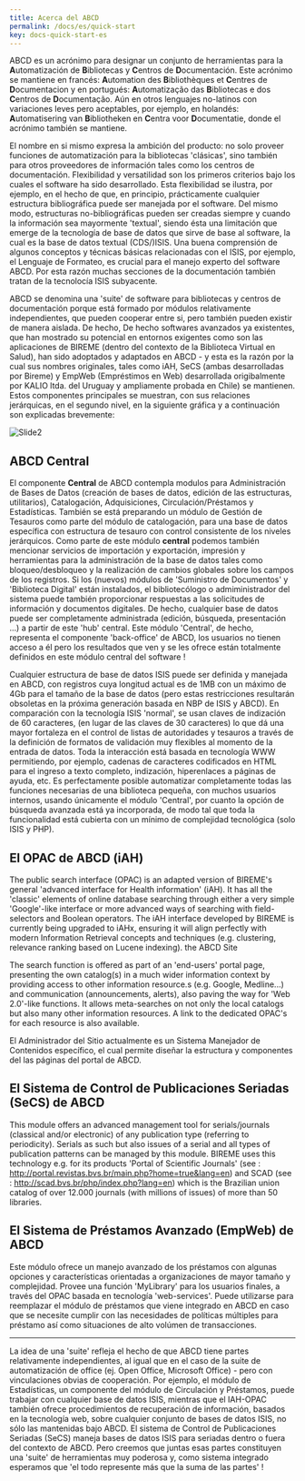 ```yaml
---
title: Acerca del ABCD
permalink: /docs/es/quick-start
key: docs-quick-start-es
---
```


ABCD es un acrónimo para designar un conjunto de herramientas para la **A**utomatización de **B**ibliotecas y **C**entros de **D**ocumentación. Este acrónimo se mantiene en francés: **A**utomation des **B**ibliothèques et **C**entres de **D**ocumentacion y en portugués: **A**utomatização das **B**ibliotecas e dos **C**entros de **D**ocumentação. Aún en otros lenguajes no-latinos con variaciones leves pero aceptables, por ejemplo, en holandés: **A**utomatisering van **B**ibliotheken en **C**entra voor **D**ocumentatie, donde el acrónimo también se mantiene.

El nombre en si mismo expresa la ambición del producto: no solo proveer funciones de automatización para la bibliotecas 'clásicas', sino también para otros proveedores de información tales como los centros de documentación. Flexibilidad y versatilidad son los primeros criterios bajo los cuales el software ha sido desarrollado. Esta flexibilidad se ilustra, por ejemplo, en el hecho de que, en principio, prácticamente cualquier estructura bibliográfica puede ser manejada por el software. Del mismo modo, estructuras no-bibliográficas pueden ser creadas siempre y cuando la información sea mayormente 'textual', siendo ésta una limitación que emerge de la tecnología de base de datos que sirve de base al software, la cual es la base de datos textual (CDS/)ISIS. Una buena comprensión de algunos conceptos y técnicas básicas relacionadas con el ISIS, por ejemplo, el Lenguaje de Formateo, es crucial para el manejo experto del software ABCD. Por esta razón muchas secciones de la documentación también tratan de la tecnolocía ISIS subyacente.

ABCD se denomina una 'suite' de software para bibliotecas y centros de documentación porque está formado por módulos relativamente independientes, que pueden cooperar entre si, pero también pueden existir de manera aislada. De hecho, De hecho softwares avanzados ya existentes, que han mostrado su potencial en entornos exigentes como son las aplicaciones de BIREME (dentro del contexto de la Biblioteca Virtual en Salud), han sido adoptados y adaptados en ABCD - y esta es la razón por la cual sus nombres originales, tales como iAH, SeCS (ambas desarrolladas por Bireme) y EmpWeb (Empréstimos en Web) desarrollada origibalmente por KALIO ltda. del Uruguay y ampliamente probada en Chile) se mantienen. Estos componentes principales se muestran, con sus relaciones jerárquicas, en el segundo nivel, en la siguiente gráfica y a continuación son explicadas brevemente:

![Slide2](https://user-images.githubusercontent.com/20482054/137317883-75797ad3-47d5-43f0-b3b7-7c405f646236.JPG)

## ABCD Central

El componente **Central** de ABCD contempla modulos para Administración de Bases de Datos (creación de bases de datos, edición de las estructuras, utilitarios), Catalogación, Adquisiciones, Circulación/Préstamos y Estadísticas. También se está preparando un módulo de Gestión de Tesauros como parte del módulo de catalogación, para una base de datos específica con estructura de tesauro con control consistente de los niveles jerárquicos. Como parte de este módulo **central** podemos también mencionar servicios de importación y exportación, impresión y herramientas para la administración de la base de datos tales como bloqueo/desbloqueo y la realización de cambios globales sobre los campos de los registros. Si los (nuevos) módulos de 'Suministro de Documentos' y 'Biblioteca Digital' están instalados, el bibliotecólogo o admiministrador del sistema puede también proporcionar respuestas a las solicitudes de información y documentos digitales. De hecho, cualquier base de datos puede ser completamente administrada (edición, búsqueda, presentación ...) a partir de este 'hub' central. Este módulo 'Central', de hecho, representa el componente 'back-office' de ABCD, los usuarios no tienen acceso a él pero los resultados que ven y se les ofrece están totalmente definidos en este módulo central del software !


Cualquier estructura de base de datos ISIS puede ser definida y manejada en ABCD, con registros cuya longitud actual es de 1MB con un máximo de 4Gb para el tamaño de la base de datos (pero estas restricciones resultarán obsoletas en la próxima generación basada en NBP de ISIS y ABCD). En comparación con la tecnología ISIS 'normal', se usan claves de indización de 60 caracteres, (en lugar de las claves de 30 caracteres) lo que dá una mayor fortaleza en el control de listas de autoridades y tesauros a través de la definición de formatos de validación muy flexibles al momento de la entrada de datos. Toda la interacción está basada en tecnología WWW permitiendo, por ejemplo, cadenas de caracteres codificados en HTML para el ingreso a texto completo, indización, hiperenlaces a páginas de ayuda, etc. Es perfectamente posible automatizar completamente todas las funciones necesarias de una biblioteca pequeña, con muchos usuarios internos, usando únicamente el módulo 'Central', por cuanto la opción de búsqueda avanzada está ya incorporada, de modo tal que toda la funcionalidad está cubierta con un mínimo de complejidad tecnológica (solo ISIS y PHP).


## El OPAC de ABCD (iAH)


The public search interface (OPAC) is an adapted version of BIREME's general 'advanced interface for Health information' (iAH). It has all the 'classic' elements of online database searching through either a very simple 'Google'-like interface or more advanced ways of searching with field-selectors and Boolean operators. The iAH interface developed by BIREME is currently being upgraded to iAHx, ensuring it will align perfectly with modern Information Retrieval concepts and techniques (e.g. clustering, relevance ranking based on Lucene indexing). the ABCD Site


The search function is offered as part of an 'end-users' portal page, presenting the own catalog(s) in a much wider information context by providing access to other information resource.s (e.g. Google, Medline...) and communication (announcements, alerts), also paving the way for 'Web 2.0'-like functions. It allows meta-searches on not only the local catalogs but also many other information resources. A link to the dedicated OPAC's for each resource is also available.


El Administrador del Sitio actualmente es un Sistema Manejador de Contenidos específico, el cual permite diseñar la estructura y componentes del las páginas del portal de ABCD.


## El Sistema de Control de Publicaciones Seriadas (SeCS) de ABCD

This module offers an advanced management tool for serials/journals (classical and/or electronic) of any publication type (referring to periodicity). Serials as such but also issues of a serial and all types of publication patterns can be managed by this module. BIREME uses this technology e.g. for its products 'Portal of Scientific Journals' (see : http://portal.revistas.bvs.br/main.php?home=true&lang=en) and SCAD (see : http://scad.bvs.br/php/index.php?lang=en) which is the Brazilian union catalog of over 12.000 journals (with millions of issues) of more than 50 libraries.


## El Sistema de Préstamos Avanzado (EmpWeb) de ABCD

Este módulo ofrece un manejo avanzado de los préstamos con algunas opciones y características orientadas a organizaciones de mayor tamaño y complejidad. Provee una función 'MyLibrary' para los usuarios finales, a través del OPAC basada en tecnología 'web-services'. Puede utilizarse para reemplazar el módulo de préstamos que viene integrado en ABCD en caso que se necesite cumplir con las necesidades de políticas múltiples para préstamo así como situaciones de alto volúmen de transacciones.

------

La idea de una 'suite' refleja el hecho de que ABCD tiene partes relativamente independientes, al igual que en el caso de la suite de automatización de office (ej. Open Office, Microsoft Office) - pero con vinculaciones obvias de cooperación. Por ejemplo, el módulo de Estadísticas, un componente del módulo de Circulación y Préstamos, puede trabajar con cualquier base de datos ISIS, mientras que el IAH-OPAC también ofrece procedimientos de recuperación de información, basados en la tecnología web, sobre cualquier conjunto de bases de datos ISIS, no sólo las mantenidas bajo ABCD. El sistema de Control de Publicaciones Seriadas (SeCS) maneja bases de datos ISIS para seriadas dentro o fuera del contexto de ABCD. Pero creemos que juntas esas partes constituyen una 'suite' de herramientas muy poderosa y, como sistema integrado esperamos que 'el todo represente más que la suma de las partes' !